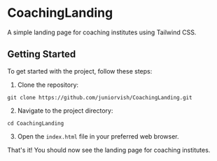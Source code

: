 # CoachingLanding

A simple landing page for coaching institutes using Tailwind CSS.

## Getting Started

To get started with the project, follow these steps:

1. Clone the repository:

```
git clone https://github.com/juniorvish/CoachingLanding.git
```

2. Navigate to the project directory:

```
cd CoachingLanding
```

3. Open the `index.html` file in your preferred web browser.

That's it! You should now see the landing page for coaching institutes.